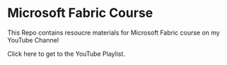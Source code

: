 # Microsoft Fabric Course


This Repo contains resoucre materials for Microsoft Fabric course on my YouTube Channel

Click here to get to the YouTube Playlist. 
